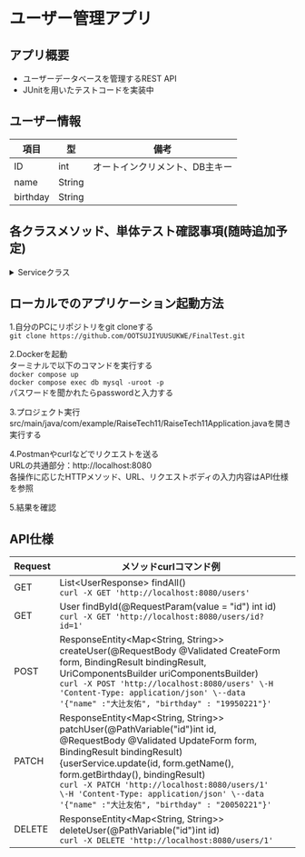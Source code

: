 # ユーザー管理アプリ

## アプリ概要
- ユーザーデータベースを管理するREST API
- JUnitを用いたテストコードを実装中

## ユーザー情報
| 項目       | 型      | 備考               |
|----------|--------|------------------|
| ID       | int    | オートインクリメント、DB主キー |
| name     | String |                  |
| birthday | String |                  |

## 各クラスメソッド、単体テスト確認事項(随時追加予定)
<details><summary>Serviceクラス</summary><div>

| メソッド                                                                           | 概要                            | 単体テスト確認事項                                                 |
|--------------------------------------------------------------------------------|-------------------------------|-----------------------------------------------------------|
| List<User> findAll()                                                           | 全てのユーザーの情報を返す                 | - 全てのユーザーの情報を返すこと                                         |
| User findById(int id)                                                          | 指定したIDのユーザーデータを返す             | - 指定したIDのユーザーデータを返すこと<br/> - 指定したIDのユーザーが存在しないとき例外を返すこと   |
| User create(String name, String birthday,  BindingResult bindingResult)        | オートインクリメントで取ってきたIDに入力データを登録する | - オートインクリメントで取ってきたIDに入力データが登録できること                        |
| void update(int id, String name, String birthday, BindingResult bindingResult) | 指定したIDのデータを入力データで更新する         | - 指定したIDのデータを入力データで更新できること<br/> - 更新指定したIDが存在しないとき例外を返すこと |
| void delete(int id)                                                            | 指定したIDのデータを削除する               | - 指定したIDのデータが削除できること<br/> - 削除指定したIDが存在しないとき例外を返すこと       |

</div></details>


## ローカルでのアプリケーション起動方法
1.自分のPCにリポジトリをgit cloneする  
`git clone https://github.com/OOTSUJIYUUSUKWE/FinalTest.git `

2.Dockerを起動  
ターミナルで以下のコマンドを実行する  
`docker compose up`  
`docker compose exec db mysql -uroot -p`  
パスワードを聞かれたらpasswordと入力する

3.プロジェクト実行
src/main/java/com/example/RaiseTech11/RaiseTech11Application.javaを開き実行する

4.Postmanやcurlなどでリクエストを送る  
URLの共通部分：http://localhost:8080  
各操作に応じたHTTPメソッド、URL、リクエストボディの入力内容はAPI仕様を参照

5.結果を確認

## API仕様
| Request | メソッドcurlコマンド例                                                                                                                                                                                                                                                                                                                                                           |     |
|---------|-------------------------------------------------------------------------------------------------------------------------------------------------------------------------------------------------------------------------------------------------------------------------------------------------------------------------------------------------------------------------|-----|
| GET     | List\<UserResponse> findAll() <br> `curl -X GET 'http://localhost:8080/users'`                                                                                                                                                                                                                                                                                          |     |
| GET     | User findById(@RequestParam(value = "id") int id) <br> `curl -X GET 'http://localhost:8080/users/id?id=1'`                                                                                                                                                                                                                                                              |     |
| POST    | ResponseEntity<Map<String, String>> createUser(@RequestBody @Validated CreateForm form, BindingResult bindingResult, UriComponentsBuilder uriComponentsBuilder) <br> `curl -X POST 'http://localhost:8080/users' \-H 'Content-Type: application/json' \--data '{"name" :"大辻友佑", "birthday" : "19950221"}'`                                                              |     |
| PATCH   | ResponseEntity<Map<String, String>> patchUser(@PathVariable("id")int id, @RequestBody @Validated UpdateForm form, BindingResult bindingResult) {userService.update(id, form.getName(), form.getBirthday(), bindingResult) <br> `curl -X PATCH 'http://localhost:8080/users/1' \-H 'Content-Type: application/json' \--data '{"name" :"大辻友佑", "birthday" : "20050221"}'` |     |
| DELETE  | ResponseEntity<Map<String, String>> deleteUser(@PathVariable("id")int id) <br> `curl -X DELETE 'http://localhost:8080/users/1' `                                                                                                                                                                                                                                        |     |
